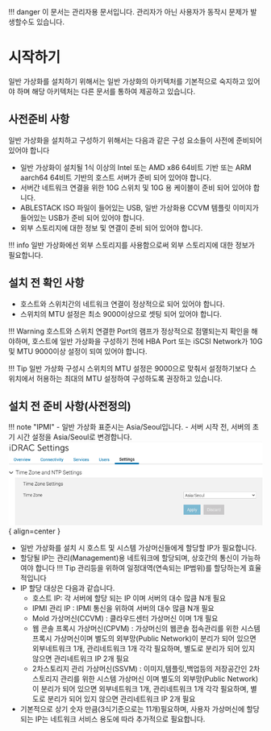 !!! danger
    이 문서는 관리자용 문서입니다. 관리자가 아닌 사용자가 동작시 문제가 발생할수도 있습니다.

# 시작하기
일반 가상화를 설치하기 위해서는 일반 가상화의 아키텍처를 기본적으로 숙지하고 있어야 하며 해당 아키텍처는 다른 문서를 통하여 제공하고 있습니다.

## 사전준비 사항
일반 가상화을 설치하고 구성하기 위해서는 다음과 같은 구성 요소들이 사전에 준비되어 있어야 합니다

- 일반 가상화이 설치될 1식 이상의 Intel 또는 AMD x86 64비트 기반 또는 ARM aarch64 64비트 기반의 호스트 서버가 준비 되어 있어야 합니다.
- 서버간 네트워크 연결을 위한 10G 스위치 및 10G 용 케이블이 준비 되어 있어야 합니다.
- ABLESTACK ISO 파일이 들어있는 USB, 일반 가상화용 CCVM 템플릿 이미지가 들어있는 USB가 준비 되어 있어야 합니다.
- 외부 스토리지에 대한 정보 및 연결이 준비 되어 있어야 합니다.

!!! info
    일반 가상화에선 외부 스토리지를 사용함으로써 외부 스토리지에 대한 정보가 필요합니다.

## 설치 전 확인 사항
- 호스트와 스위치간의 네트워크 연결이 정상적으로 되어 있어야 합니다.
- 스위치의 MTU 설정은 최소 9000이상으로 셋팅 되어 있어야 합니다.

!!! Warning
    호스트와 스위치 연결한 Port의 램프가 정상적으로 점멸되는지 확인을 해야하며, 호스트에 일반 가상화을 구성하기 전에 HBA Port 또는 iSCSI Network가 10G 및 MTU 9000이상 설정이 되여 있어야 합니다.


!!! Tip
    일반 가상화 구성시 스위치의 MTU 설정은 9000으로 맞춰서 설정하기보다 스위치에서 허용하는 최대의 MTU 설정하여 구성하도록 권장하고 있습니다.

## 설치 전 준비 사항(사전정의)
!!! note "IPMI"
    - 일반 가상화 표준시는 Asia/Seoul입니다.
    - 서버 시작 전, 서버의 초기 시간 설정을 Asia/Seoul로 변경합니다.
    ![일반 가상화 IPMI 화면](../assets/images/install-powerflex-ipmi-timezone.png){ align=center }
- 일반 가상화를 설치 시 호스트 및 시스템 가상머신들에게 할당할 IP가 필요합니다.
- 할당될 IP는 관리(Management)용 네트워크에 할당되며, 상호간의 통신이 가능하여야 합니다
!!! Tip
    관리등을 위하여 일정대역(연속되는 IP범위)를 할당하는게 효율적입니다
- IP 할당 대상은 다음과 같습니다.
     * 호스트 IP: 각 서버에 할당 되는 IP 이며 서버의 대수 많큼 N개 필요
     * IPMI 관리 IP : IPMI 통신을 위하여 서버의 대수 많큼 N개 필요
     * Mold 가상머신(CCVM) : 클라우드센터 가상머신 이며 1개 필요
     * 웹 콘솔 프록시 가상머신(CPVM) : 가상머신의 웹콘솔 접속관리를 위한 시스템 프록시 가상머신이며 별도의 외부망(Public Network)이 분리가 되어 있으면 외부네트워크 1개, 관리네트워크 1개 각각 필요하며, 별도로 분리가 되어 있지 않으면 관리네트워크 IP 2개 필요
     * 2차스토리지 관리 가상머신(SSVM) : 이미지,템플릿,백업등의 저장공간인 2차 스토리지 관리를 위한 시스템 가상머신 이며 별도의 외부망(Public Network)이 분리가 되어 있으면 외부네트워크 1개, 관리네트워크 1개 각각 필요하며, 별도로 분리가 되어 있지 않으면 관리네트워크 IP 2개 필요
- 기본적으로 상기 숫자 만큼(3식기준으로는 11개)필요하며, 사용자 가상머신에 할당되는 IP는 네트워크 서비스 용도에 따라 추가적으로 필요합니다.